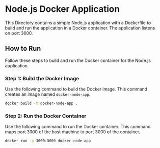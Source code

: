 # Node.js Docker Application

This Directory contains a simple Node.js application with a Dockerfile to build and run the application in a Docker container. The application listens on port 3000.

## How to Run

Follow these steps to build and run the Docker container for the Node.js application.

### Step 1: Build the Docker Image

Use the following command to build the Docker image. This command creates an image named `docker-node-app`.

```sh
docker build -t docker-node-app .
```

### Step 2: Run the Docker Container

Use the following command to run the Docker container. This command maps port 3000 of the host machine to port 3000 of the container.

```sh
docker run -p 3000:3000 docker-node-app
```